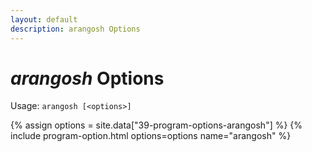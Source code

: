 ```yaml
---
layout: default
description: arangosh Options
---
```

# _arangosh_ Options

Usage: `arangosh [<options>]`

{% assign options = site.data["39-program-options-arangosh"] %}
{% include program-option.html options=options name="arangosh" %}
